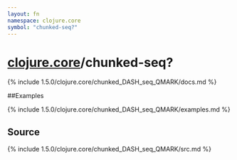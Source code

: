 ```yaml
---
layout: fn
namespace: clojure.core
symbol: "chunked-seq?"
---
```


# [clojure.core](../)/chunked-seq?

{% include 1.5.0/clojure.core/chunked_DASH_seq_QMARK/docs.md %}

##Examples

{% include 1.5.0/clojure.core/chunked_DASH_seq_QMARK/examples.md %}
## Source
{% include 1.5.0/clojure.core/chunked_DASH_seq_QMARK/src.md %}

